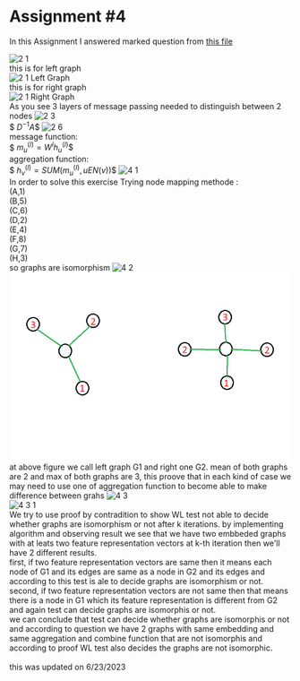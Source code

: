 # Assignment #4
In this Assignment I answered marked question from [this file](https://github.com/MeysamAgah/Graph-Machine-Learning-SBU-4012/blob/main/Assignments%20and%20Homeworks/Assignment%234/CS224W_Winter2223_HW1.pdf)

![2 1](https://user-images.githubusercontent.com/113939902/234376572-e34d1ea7-4715-42fb-b04a-f42b67c8a854.png)
<br> 
this is for left graph <br>
![2 1 Left Graph](https://user-images.githubusercontent.com/113939902/234395211-48e7ff66-4cc1-47b5-9509-9c24babf36bb.png)
<br> 
this is for right graph <br>
![2 1 Right Graph](https://user-images.githubusercontent.com/113939902/234395341-c5427022-ff3b-4abd-b040-40f6d572653b.png)
<br>
As you see 3 layers of message passing needed to distinguish between 2 nodes
![2 3](https://user-images.githubusercontent.com/113939902/234376847-f7870c54-c327-4cb0-bc9a-93c507b1cc6e.png)<br>
$$\ D^{-1}A \$$
![2 6](https://user-images.githubusercontent.com/113939902/234376887-73692cc0-d68b-4b9f-b38d-3c4bb0929ea5.png)<br>
message function:<br>
$$\ m_{u}^{(l)}=W^{l}h_{u}^{(l)} \$$ <br>
aggregation function:<br>
$$\ h_{v}^{(l)}=SUM({m_{u}^{(l)} , u Ε N(v)}) \$$
![4 1](https://user-images.githubusercontent.com/113939902/234376913-2369788f-2a96-493e-9146-117b22701ec9.png)
<br>In order to solve this exercise Trying node mapping methode :<br>
(A,1) <br>
(B,5) <br>
(C,6) <br>
(D,2) <br>
(E,4) <br>
(F,8) <br>
(G,7) <br>
(H,3) <br>
so graphs are isomorphism
![4 2](https://user-images.githubusercontent.com/113939902/234376926-4d3d0bdb-9e84-4f57-833a-ac58efd482ea.png) <br>
![4.2](https://raw.githubusercontent.com/MeysamAgah/Graph-Machine-Learning-SBU-4012/main/Assignments%20and%20Homeworks/Assignment%234/4.2.png)<br>
at above figure we call left graph G1 and right one G2. mean of both graphs are 2 and max of both graphs are 3, this proove that in each kind of case we may need to use one of aggregation function to become able to make difference between grahs
![4 3](https://user-images.githubusercontent.com/113939902/234376946-05496175-29aa-4be1-8a88-ec6d772d92b4.png)<br>
![4 3 1](https://user-images.githubusercontent.com/113939902/234376966-d40d9adf-95f4-4c13-a29b-f90d1b213522.png) <br>
We try to use proof by contradition to show WL test not able to decide whether graphs are isomorphism or not after k iterations. by implementing algorithm and observing result we see that we have two embbeded graphs with at leats two feature representation vectors at k-th iteration then we'll have 2 different results. <br>
first, if two feature representation vectors are same then it means each node of G1 and its edges are same as a node in G2 and its edges and according to this test is ale to decide graphs are isomorphism or not.<br>
second, if two feature representation vectors are not same then that means there is a node in G1 which its feature representation is different from G2 and again test can decide graphs are isomorphis or not.<br>
we can conclude that test can decide whether graphs are isomorphis or not and according to question we have 2 graphs with same embedding and same aggregation and combine function that are not isomorphis and according to proof WL test also decides the graphs are not isomorphic.<br>
<br>
this was updated on 6/23/2023

